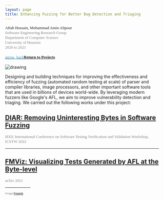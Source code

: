 ```yaml
---
layout: page
title: Enhancing Fuzzing for Better Bug Detection and Triaging
---
```


<div style="font-family: 'Alata'; font-size: small;">
<span>Aftab Hussain, Mohammad Amin Alipour <br></span>
<span style="color: gray; font-size: small;">Software Engineering Research Group
<br> Department of Computer Science
<br> University of Houston 
<br> 2020 to 2021</span> 
<br>
<br>
<a href="../Projects/index.html#fuzz-enhance-menu"><span class="material-symbols-outlined" style="color: #1ba2d6;">arrow_back</span><b>Return to Projects</b></a>
<br>
<br>
</div>


<style>
img {
  display: block;
  margin-left: auto;
  margin-right: auto;
  max-width: 100%;
  height: auto;
}
</style>

<img src="../images/projects/enhancing-fuzzing/back.png" alt="drawing"/>

Designing and building techniques for improving the effectiveness and
efficiency of fuzzing (automated random testing at scale) of parser and
compiler libraries, image processors, and other important software tools that
are used in billions of devices world-wide. By leveraging modern fuzzers like
Google's AFL, we aim to improve vulnerability detection and triaging.
We carried out the following works under this project:

## [DIAR: Removing Uninteresting Bytes in Software Fuzzing](../project-diar/index.html) 
<div style="font-family: 'Alata';">
    <span style="color: gray; font-size: small;">
    IEEE International Conference on Software Testing Verification and Validation Workshop, ICSTW 2022    
    <br></span>
</div>

_____________


## [FMViz: Visualizing Tests Generated by AFL at the Byte-level](../project-fmviz/index.html) 
<div style="font-family: 'Alata';">
    <span style="color: gray; font-size: small;">
    arXiv 2021    
    <br></span>
</div>
_____________

<p style="color:gray;font-size:8pt;"><small>Image:<a href="https://www.freepik.com/free-photo/virtual-projection-lights-forming-square-pattern-dark-background_13500430.htm#fromView=search&page=4&position=52&uuid=2464b102-c894-41db-ba6c-24ff2d6ce136" target="_blank">Freepik</a></small></p>

